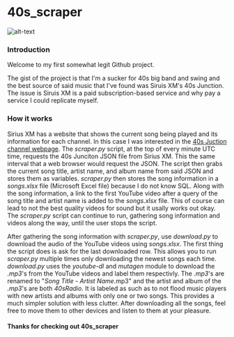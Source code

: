 # 40s_scraper
![alt-text](https://images-na.ssl-images-amazon.com/images/I/515VwQP5F6L._SX355_.jpg)

### Introduction

 Welcome to my first somewhat legit Github project.  
 
The gist of the project is that I'm a sucker for 40s big band and swing and the best source of said music that I've found was Siruis XM's 40s Junction.  The issue is Siruis XM is a paid subscription-based service and why pay a service I could replicate myself.  

### How it works
Sirius XM has a website that shows the current song being played and its information for each channel.  In this case I was interested in the [40s Juction channel webpage](https://www.siriusxm.com/40sJunction). The _scraper.py_ script, at the top of every minute UTC time, requests the 40s Junciton JSON file from Sirius XM.  This the same interval that a web browser would request the JSON. The script then grabs the current song title, artist name, and album name from said JSON and stores them as variables. _scraper.py_  then stores the song information in a _songs.xlsx_ file (Microsoft Excel file) because I do not know SQL.  Along with the song information, a link to the first YouTube video after a query of the song title and artist name is added to the _songs.xlsx_ file.  This of course can lead to not the best quality videos for sound but it usally works out okay. The _scraper.py_ script can continue to run, gathering song information and videos along the way, until the user stops the script.

After gathering the song information with _scraper.py_, use _download.py_ to download the audio of the YouTube videos using _songs.xlsx_.  The first thing the script does is ask for the last downloaded row.  This allows you to run _scraper.py_ multiple times only downloading the newest songs each time. _download.py_ uses the _youtube-dl_ and _mutagen_ module to download the _.mp3_'s from the YouTube videos and label them respectivly.  The _.mp3_'s are renamed to "_Song Title_ - _Artist Name_.mp3" and the artist and album of the _.mp3_'s are both _40sRadio_.  It is labeled as such as to not flood music players with new artists and albums with only one or two songs. This provides a much simpler solution with less clutter. After downloading all the songs, feel free to move them to other devices and listen to them at your pleasure.  

#### Thanks for checking out 40s_scraper
